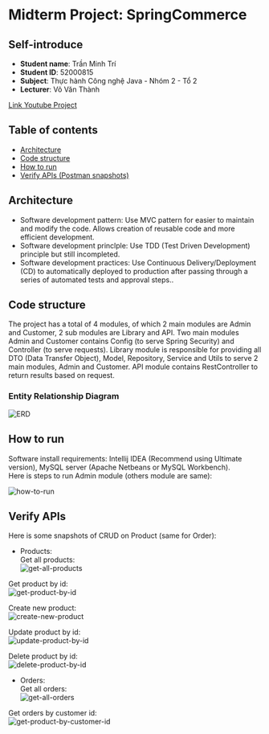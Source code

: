 
# Midterm Project: SpringCommerce
## Self-introduce
- **Student name**: Trần Minh Trí
- **Student ID**: 52000815
- **Subject**: Thực hành Công nghệ Java - Nhóm 2 - Tổ 2
- **Lecturer**: Võ Văn Thành

[Link Youtube Project](https://www.youtube.com/playlist?list=PLcysNhW6xq7VcN3idPE2nXCj6wPD051dw)

## Table of contents
- [Architecture](#architecture)
- [Code structure](#code-structure)
- [How to run](#how-to-run)
- [Verify APIs (Postman snapshots)](#verify-apis)

## Architecture
- Software development pattern: Use MVC pattern for easier to maintain and modify the code. Allows creation of reusable code and more efficient development.
- Software development princlple: Use TDD (Test Driven Development) principle but still incompleted.
- Software development practices: Use Continuous Delivery/Deployment (CD) to automatically deployed to production after passing through a series of automated tests and approval steps.. 

## Code structure
The project has a total of 4 modules, of which 2 main modules are Admin and Customer, 2 sub modules are Library and API. Two main modules Admin and Customer contains Config (to serve Spring Security) and Controller (to serve requests). Library module is responsible for providing all DTO (Data Transfer Object), Model, Repository, Service and Utils to serve 2 main modules, Admin and Customer. API module contains RestController to return results based on request.

### Entity Relationship Diagram
![ERD](https://github.com/tmt203/SpringCommerce/blob/main/z-support%20data%2C%20images%2C%20etc/erd.png)

## How to run 
Software install requirements: Intellij IDEA (Recommend using Ultimate version), MySQL server (Apache Netbeans or MySQL Workbench).<br> 
Here is steps to run Admin module (others module are same):<br>

![how-to-run](https://github.com/tmt203/SpringCommerce/blob/main/z-support%20data%2C%20images%2C%20etc/how-to-run.png)

## Verify APIs 
Here is some snapshots of CRUD on Product (same for Order):
- Products: <br>
Get all products: <br>
![get-all-products](https://github.com/tmt203/SpringCommerce/blob/main/z-support%20data%2C%20images%2C%20etc/Postman%20Snapshots/get-all-products.jpg)

Get product by id: <br>
![get-product-by-id](https://github.com/tmt203/SpringCommerce/blob/main/z-support%20data%2C%20images%2C%20etc/Postman%20Snapshots/get-product-by-id.jpg)

Create new product: <br>
![create-new-product](https://github.com/tmt203/SpringCommerce/blob/main/z-support%20data%2C%20images%2C%20etc/Postman%20Snapshots/create-new-product.jpg)

Update product by id: <br>
![update-product-by-id](https://github.com/tmt203/SpringCommerce/blob/main/z-support%20data%2C%20images%2C%20etc/Postman%20Snapshots/update-product-by-id.jpg)

Delete product by id: <br>
![delete-product-by-id](https://github.com/tmt203/SpringCommerce/blob/main/z-support%20data%2C%20images%2C%20etc/Postman%20Snapshots/delete-product-by-id.jpg)

- Orders: <br>
Get all orders: <br>
![get-all-orders](https://github.com/tmt203/SpringCommerce/blob/main/z-support%20data%2C%20images%2C%20etc/Postman%20Snapshots/get-all-orders.jpg)

Get orders by customer id: <br>
![get-product-by-customer-id](https://github.com/tmt203/SpringCommerce/blob/main/z-support%20data%2C%20images%2C%20etc/Postman%20Snapshots/get-product-by-customer-id.jpg)
